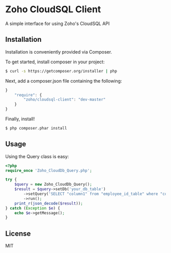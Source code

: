 Zoho CloudSQL Client
====================
 
A simple interface for using Zoho's CloudSQL API

Installation
------------

Installation is conveniently provided via Composer.

To get started, install composer in your project:

```sh
$ curl -s https://getcomposer.org/installer | php
```

Next, add a composer.json file containing the following:

```js
}
    "require": {
        "zoho/cloudsql-client": "dev-master"
    }
}
```

Finally, install!

```sh
$ php composer.phar install
```

Usage
-----

Using the Query class is easy:

``` php
<?php
require_once 'Zoho_CloudDb_Query.php';

try {
    $query = new Zoho_CloudDb_Query();
    $result = $query->setDb('your_db_table')
        ->setQuery('SELECT "column1" from "employee_id_table" where "column1" = 1234')
        ->run();
    print_r(json_decode($result));
} catch (Exception $e) {
    echo $e->getMessage();
}

```

License
--------
MIT
